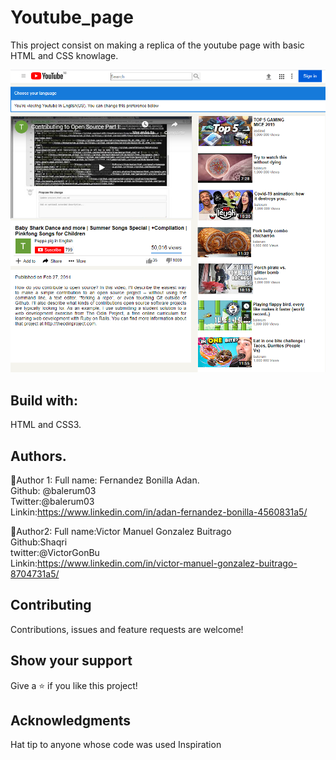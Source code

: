 # Youtube_page
This project consist on making a replica of the youtube page with basic HTML and CSS knowlage.

![SCREENSHOT](/Images/Screen1.PNG)

## Build with: ##
HTML and CSS3.

## Authors. ## 
👤Author 1:
Full name: Fernandez Bonilla Adan.\
Github: @balerum03\
Twitter:@balerum03\
Linkin:https://www.linkedin.com/in/adan-fernandez-bonilla-4560831a5/ 

👤Author2:
Full name:Victor Manuel Gonzalez Buitrago\
Github:Shaqri\
twitter:@VictorGonBu\
Linkin:https://www.linkedin.com/in/victor-manuel-gonzalez-buitrago-8704731a5/  

## Contributing ##
Contributions, issues and feature requests are welcome!

## Show your support ##
Give a ⭐️ if you like this project!

## Acknowledgments ##
Hat tip to anyone whose code was used Inspiration
